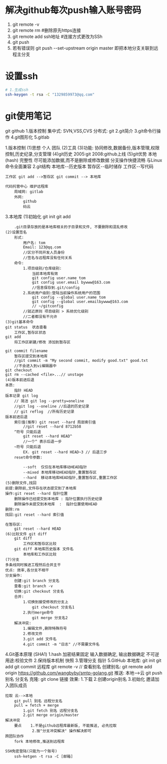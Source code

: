 # 解决github每次push输入账号密码

1. git remote -v 
2. git remote rm <branch> #删除原先https连接
3. git remote add <branch> ssh地址 #连接方式更改为SSh
4. git push <branch>
5. 若有错误则 git push --set-upstream origin master 即把本地分支关联到远程主分支

# 设置ssh
```bash
# 1.生成ssh
ssh-keygen -t rsa -C "1329859973@qq.com"

```

# git使用笔记
git github
    1.版本控制 
        集中式: SVN,VSS,CVS
        分布式:    git
    2.git简介
    3.git命令行操作
    4.git图形化
    5.gitlab

1.版本控制 
    (1)思想
        个人
        团队
    (2)工具
    (3)功能:
        协同修改,数据备份,版本管理,权限控制,历史纪录,分支管理
    (4)git历史
        2005:git
        2008:github上线
    (5)git优势
        本地 (hash)
        完整性
        尽可能添加数据,而不是删除或修改数据
        分支操作快捷流畅
        与Linux命令全面兼容
2.git结构
    本地库--历史版本
    暂存区--临时储存
    工作区--写代码

    工作区 git add -->暂存区 git commit --> 本地库

    代码托管中心 维护远程库
        局域网: gitlab
        外网:
            github
            码云
3.本地库
    (1)初始化
        git init
        git add 

        .git目录存放的是本地库相关的子目录和文件, 不要删除和混乱修改
    (2)设置签名
        形式:
            用户名: tom
            Email: 123@qq.com 
            //区分不同开发人员身份
            //签名与远程库没有任何关系
        命令: 
            1.项目级别/仓库级别:
                当前本地库有效
                git config user.name tom 
                git config user.email bywww@163.com
                //信息保存到.git/config
            2.系统用户级别:登陆当前操作系统用户的范围
                git config --global user.name tom
                git config --global user.emailbywww@163.com
                // ~/gitconfig
            //就近原则 项目级别 > 系统优化级别
            //二者都没有不允许
    (3)git基本命令
    git status  状态查看 
        工作区,暂存区状态
    git add  
        将工作区新建/修改 添加到暂存区
    
    git commit filename 
        暂存区提交到本地库
        //git commit -m "My second commit, modify good.txt" good.txt
        //不会进入到vi编辑器中
    git checkout
    git rm --cached <file>...// unstage
    (4)版本前进后退
    本质:
        指针 HEAD
    版本记录 git log 
        // 简洁 git log --pretty=oneline
        //git log --oneline //后退的历史记录
        // git reflog  //所有历史记录
    版本前进后退
        索引值(推荐) git reset --hard 局部索引值
            //git reset --hard 8712b58
        ^符号 只能后退 
            git reset --hard HEAD^
            //一个^ 表示后退一步
        ~符号 只能后退
            EX. git reset --hard HEAD~3 // 后退三步
        reset命令参数:
            
            --soft  仅仅在本地库移动HEAD指针
            --mixed 本地库移动HEAD指针,重置暂存区 
            --hard  移动本地库HEAD指针,重置暂存区,重置工作区
    (5)删除文件,找回
    前提:删除前,文件存在状态提交到了本地库
    操作:git reset --hard 指针位置
        删除操作已经提交到本地库 : 指针位置执行历史纪录
        删除操作未提交到本地库  :  指针位置使用HEAD
    删除:rm
    找回:git reset --hard 索引值

    在暂存区:
        git reset --hard HEAD
    (6)比较文件 git diff 
        git diff 
            工作区和暂存区比较
        git diff 本地库历史版本 文件名
            本地库和工作区比较
    (7)分支
    多条线同时推进工程然后合并主干
    优点: 效率,各分支不相干
    分支操作:  
        创建:git branch 分支名
        查看:git branch -v
        切换:git checkout 分支名
        合并:
            1.切换到接受修改的分支上
                git checkout 分支名1 
            2.执行merge命令
                git merge 分支名2
        解决冲突:
            1.编辑文件,删除特殊符号
            2.修改文件
            3.git add 文件名
            4.git commit -m "日志" //不需要文件名
4.Git基本原理 (SHA1)
    1.hash
        加密结果固定
        输入数据确定, 输出数据确定
        不可逆
        用途:校验文件
    2.保持版本机制
        快照
    3.管理分支
        指针
5.GitHub
    本地库:
        git init
        git add
        git commit
    远程库
        git remote -v // 查看别名
        创建别名:
            git remote  add origin https://github.com/wangbyby/smtp-golang.git
    推送:  本地-->云
        git push 别名 分支名
    克隆:
        git clone 链接
        效果: 
            1.下载
            2.创建origin别名
            3.初始化
    邀请加入团队成员
        
    拉取 云-->本地
        git pull 别名 远程分支名
        pull = fetch + merge 
            1.git fetch 别名 远程分支名
            2.git merge origin/master
    解决冲突
        要点    1.不是github远程库最新版, 不能推送, 必先拉取
                2.按"分支冲突解决" 操作解决即可
    跨团队协作
        fork 本地修改,推送到远程库
        
	SSH免密登陆(只能为一个账号)
		ssh-ketgen -t rsa -C [邮箱]

